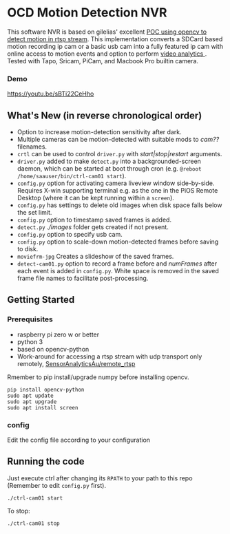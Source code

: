 # OCD Motion Detection NVR

This software NVR is based on gilelias' excellent <a href="https://github.com/gilelias/rtsp-motion">POC using opencv to detect motion in rtsp stream</a>. This implementation converts a SDCard based motion recording ip cam or a basic usb cam into a fully featured ip cam with online access to motion events and option to perform <a href="https://github.com/SensorAnalyticsAus/S-Big_Visual_Analytics"> video analytics </a>. Tested with Tapo, Sricam, PiCam, and Macbook Pro builtin camera.
### Demo
https://youtu.be/sBTi22CeHho
## What's New (in reverse chronological order)
* Option to increase motion-detection sensitivity after dark.
* Multiple cameras can be motion-detected with suitable mods to *cam??* filenames.
* `crtl` can be used to control `driver.py` with *start|stop|restart* arguments.
* `driver.py` added to make `detect.py` into a backgrounded-screen daemon, which can be started at boot through cron (e.g. `@reboot /home/saauser/bin/ctrl-cam01 start`). 
* `config.py` option for activating camera liveview window side-by-side. Requires X-win supporting terminal e.g. as the one in the PiOS Remote Desktop (where it can be kept running within a `screen`). 
* `config.py` has settings to delete old images when disk space falls below the set limit.
* `config.py` option to timestamp saved frames is added.
* `detect.py` *./images* folder gets created if not present.
* `config.py` option to specify usb cam.
* `config.py` option to scale-down motion-detected frames before saving to disk.
* `moviefrm-jpg` Creates a slideshow of the saved frames.
* `detect-cam01.py` option to record a frame before and <i>numFrames</i> after each event is added in `config.py`. White space is removed in the saved frame file names to facilitate post-processing.

## Getting Started

### Prerequisites
* raspberry pi zero w or better
* python 3
* based on opencv-python
* Work-around for accessing a rtsp stream with udp transport only remotely, <a href="https://github.com/SensorAnalyticsAus/remote_rtsp">SensorAnalyticsAu/remote_rtsp</a>

Rmember to pip install/upgrade numpy before installing opencv.
```
pip install opencv-python 
sudo apt update
sudo apt upgrade
sudo apt install screen
```

### config

Edit the config file according to your configuration


## Running the code

Just execute ctrl after changing its `RPATH` to your path to this repo (Remember to edit `config.py` first).
```
./ctrl-cam01 start
```
To stop:
```
./ctrl-cam01 stop
```